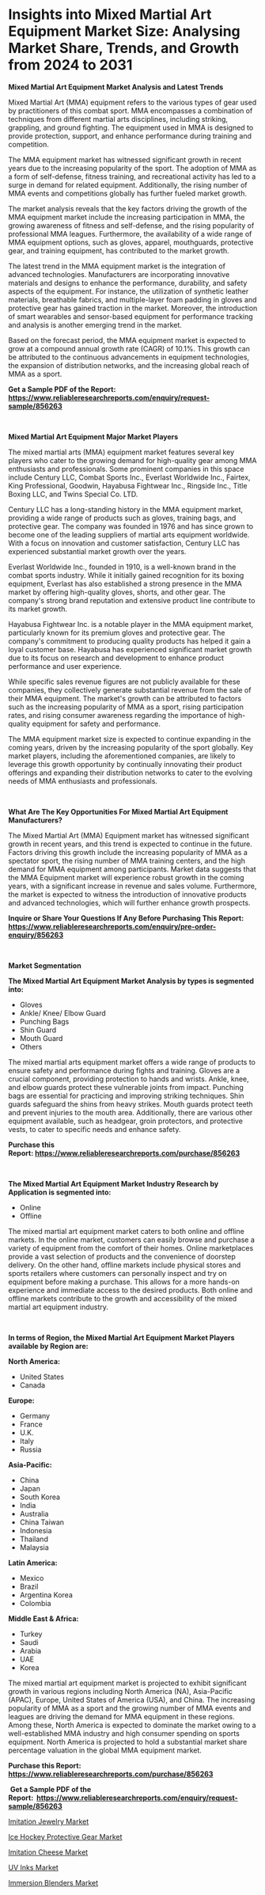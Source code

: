 <p><h1>Insights into Mixed Martial Art Equipment Market Size: Analysing Market Share, Trends, and Growth from 2024 to 2031</h1></p><p><strong>Mixed Martial Art Equipment Market Analysis and Latest Trends</strong></p>
<p><p>Mixed Martial Art (MMA) equipment refers to the various types of gear used by practitioners of this combat sport. MMA encompasses a combination of techniques from different martial arts disciplines, including striking, grappling, and ground fighting. The equipment used in MMA is designed to provide protection, support, and enhance performance during training and competition.</p><p>The MMA equipment market has witnessed significant growth in recent years due to the increasing popularity of the sport. The adoption of MMA as a form of self-defense, fitness training, and recreational activity has led to a surge in demand for related equipment. Additionally, the rising number of MMA events and competitions globally has further fueled market growth.</p><p>The market analysis reveals that the key factors driving the growth of the MMA equipment market include the increasing participation in MMA, the growing awareness of fitness and self-defense, and the rising popularity of professional MMA leagues. Furthermore, the availability of a wide range of MMA equipment options, such as gloves, apparel, mouthguards, protective gear, and training equipment, has contributed to the market growth.</p><p>The latest trend in the MMA equipment market is the integration of advanced technologies. Manufacturers are incorporating innovative materials and designs to enhance the performance, durability, and safety aspects of the equipment. For instance, the utilization of synthetic leather materials, breathable fabrics, and multiple-layer foam padding in gloves and protective gear has gained traction in the market. Moreover, the introduction of smart wearables and sensor-based equipment for performance tracking and analysis is another emerging trend in the market.</p><p>Based on the forecast period, the MMA equipment market is expected to grow at a compound annual growth rate (CAGR) of 10.1%. This growth can be attributed to the continuous advancements in equipment technologies, the expansion of distribution networks, and the increasing global reach of MMA as a sport.</p></p>
<p><strong>Get a Sample PDF of the Report:&nbsp; <a href="https://www.reliableresearchreports.com/enquiry/request-sample/856263">https://www.reliableresearchreports.com/enquiry/request-sample/856263</a></strong></p>
<p>&nbsp;</p>
<p><strong>Mixed Martial Art Equipment Major Market Players</strong></p>
<p><p>The mixed martial arts (MMA) equipment market features several key players who cater to the growing demand for high-quality gear among MMA enthusiasts and professionals. Some prominent companies in this space include Century LLC, Combat Sports Inc., Everlast Worldwide Inc., Fairtex, King Professional, Goodwin, Hayabusa Fightwear Inc., Ringside Inc., Title Boxing LLC, and Twins Special Co. LTD.</p><p>Century LLC has a long-standing history in the MMA equipment market, providing a wide range of products such as gloves, training bags, and protective gear. The company was founded in 1976 and has since grown to become one of the leading suppliers of martial arts equipment worldwide. With a focus on innovation and customer satisfaction, Century LLC has experienced substantial market growth over the years.</p><p>Everlast Worldwide Inc., founded in 1910, is a well-known brand in the combat sports industry. While it initially gained recognition for its boxing equipment, Everlast has also established a strong presence in the MMA market by offering high-quality gloves, shorts, and other gear. The company's strong brand reputation and extensive product line contribute to its market growth.</p><p>Hayabusa Fightwear Inc. is a notable player in the MMA equipment market, particularly known for its premium gloves and protective gear. The company's commitment to producing quality products has helped it gain a loyal customer base. Hayabusa has experienced significant market growth due to its focus on research and development to enhance product performance and user experience.</p><p>While specific sales revenue figures are not publicly available for these companies, they collectively generate substantial revenue from the sale of their MMA equipment. The market's growth can be attributed to factors such as the increasing popularity of MMA as a sport, rising participation rates, and rising consumer awareness regarding the importance of high-quality equipment for safety and performance.</p><p>The MMA equipment market size is expected to continue expanding in the coming years, driven by the increasing popularity of the sport globally. Key market players, including the aforementioned companies, are likely to leverage this growth opportunity by continually innovating their product offerings and expanding their distribution networks to cater to the evolving needs of MMA enthusiasts and professionals.</p></p>
<p>&nbsp;</p>
<p><strong>What Are The Key Opportunities For Mixed Martial Art Equipment Manufacturers?</strong></p>
<p><p>The Mixed Martial Art (MMA) Equipment market has witnessed significant growth in recent years, and this trend is expected to continue in the future. Factors driving this growth include the increasing popularity of MMA as a spectator sport, the rising number of MMA training centers, and the high demand for MMA equipment among participants. Market data suggests that the MMA Equipment market will experience robust growth in the coming years, with a significant increase in revenue and sales volume. Furthermore, the market is expected to witness the introduction of innovative products and advanced technologies, which will further enhance growth prospects.</p></p>
<p><strong>Inquire or Share Your Questions If Any Before Purchasing This Report: <a href="https://www.reliableresearchreports.com/enquiry/pre-order-enquiry/856263">https://www.reliableresearchreports.com/enquiry/pre-order-enquiry/856263</a></strong></p>
<p>&nbsp;</p>
<p><strong>Market Segmentation</strong></p>
<p><strong>The Mixed Martial Art Equipment Market Analysis by types is segmented into:</strong></p>
<p><ul><li>Gloves</li><li>Ankle/ Knee/ Elbow Guard</li><li>Punching Bags</li><li>Shin Guard</li><li>Mouth Guard</li><li>Others</li></ul></p>
<p><p>The mixed martial arts equipment market offers a wide range of products to ensure safety and performance during fights and training. Gloves are a crucial component, providing protection to hands and wrists. Ankle, knee, and elbow guards protect these vulnerable joints from impact. Punching bags are essential for practicing and improving striking techniques. Shin guards safeguard the shins from heavy strikes. Mouth guards protect teeth and prevent injuries to the mouth area. Additionally, there are various other equipment available, such as headgear, groin protectors, and protective vests, to cater to specific needs and enhance safety.</p></p>
<p><strong>Purchase this Report:&nbsp;<a href="https://www.reliableresearchreports.com/purchase/856263">https://www.reliableresearchreports.com/purchase/856263</a></strong></p>
<p>&nbsp;</p>
<p><strong>The Mixed Martial Art Equipment Market Industry Research by Application is segmented into:</strong></p>
<p><ul><li>Online</li><li>Offline</li></ul></p>
<p><p>The mixed martial art equipment market caters to both online and offline markets. In the online market, customers can easily browse and purchase a variety of equipment from the comfort of their homes. Online marketplaces provide a vast selection of products and the convenience of doorstep delivery. On the other hand, offline markets include physical stores and sports retailers where customers can personally inspect and try on equipment before making a purchase. This allows for a more hands-on experience and immediate access to the desired products. Both online and offline markets contribute to the growth and accessibility of the mixed martial art equipment industry.</p></p>
<p>&nbsp;</p>
<p><strong>In terms of Region, the Mixed Martial Art Equipment Market Players available by Region are:</strong></p>
<p>
    <p> <strong> North America: </strong>
        <ul>
            <li>United States</li>
            <li>Canada</li>
        </ul>
        </p> 
    <p> <strong> Europe: </strong>
        <ul>
            <li>Germany</li>
            <li>France</li>
            <li>U.K.</li>
            <li>Italy</li>
            <li>Russia</li>
        </ul>
        </p> 
    <p> <strong> Asia-Pacific: </strong>
        <ul>
            <li>China</li>
            <li>Japan</li>
            <li>South Korea</li>
            <li>India</li>
            <li>Australia</li>
            <li>China Taiwan</li>
            <li>Indonesia</li>
            <li>Thailand</li>
            <li>Malaysia</li>
        </ul>
        </p> 
    <p> <strong> Latin America: </strong>
        <ul>
            <li>Mexico</li>
            <li>Brazil</li>
            <li>Argentina Korea</li>
            <li>Colombia</li>
        </ul>
        </p> 
    <p> <strong> Middle East & Africa: </strong>
        <ul>
            <li>Turkey</li>
            <li>Saudi</li>
            <li>Arabia</li>
            <li>UAE</li>
            <li>Korea</li>
        </ul>
    </p>
    </p>
<p><p>The mixed martial art equipment market is projected to exhibit significant growth in various regions including North America (NA), Asia-Pacific (APAC), Europe, United States of America (USA), and China. The increasing popularity of MMA as a sport and the growing number of MMA events and leagues are driving the demand for MMA equipment in these regions. Among these, North America is expected to dominate the market owing to a well-established MMA industry and high consumer spending on sports equipment. North America is projected to hold a substantial market share percentage valuation in the global MMA equipment market.</p></p>
<p><strong>Purchase this Report: <a href="https://www.reliableresearchreports.com/purchase/856263">https://www.reliableresearchreports.com/purchase/856263</a></strong></p>
<p>&nbsp;<strong>Get a Sample PDF of the Report:&nbsp;&nbsp;<a href="https://www.reliableresearchreports.com/enquiry/request-sample/856263">https://www.reliableresearchreports.com/enquiry/request-sample/856263</a></strong></p>
<p><strong></strong></p>
<p><p><a href="https://github.com/ChiragRp1/Market-Research-Report-List-2/blob/main/imitation-jewelry-market.md">Imitation Jewelry Market</a></p><p><a href="https://github.com/WillieWoodard/Market-Research-Report-List-2/blob/main/ice-hockey-protective-gear-market.md">Ice Hockey Protective Gear Market</a></p><p><a href="https://github.com/BryceTownsendr/Market-Research-Report-List-2/blob/main/imitation-cheese-market.md">Imitation Cheese Market</a></p><p><a href="https://www.linkedin.com/pulse/uv-inks-market-size-share-amp-trends-analysis-report-application-yjoec/">UV Inks Market</a></p><p><a href="https://github.com/ChiragRP21/Market-Research-Report-List-2/blob/main/immersion-blenders-market.md">Immersion Blenders Market</a></p></p>
